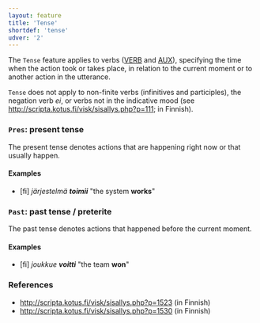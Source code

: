 ```yaml
---
layout: feature
title: 'Tense'
shortdef: 'tense'
udver: '2'
---
```


The `Tense` feature applies to verbs ([VERB]() and [AUX]()),
specifying the time when the action took or takes place, in
relation to the current moment or to another action in the
utterance.

`Tense` does not apply to non-finite verbs (infinitives and
participles), the negation verb *ei*, or verbs not in the
indicative mood (see
<http://scripta.kotus.fi/visk/sisallys.php?p=111>; in Finnish).

### <a name="Pres">`Pres`</a>: present tense

The present tense denotes actions that are happening right now or that
usually happen.

#### Examples

* [fi] _järjestelmä <b>toimii</b>_ "the system <b>works</b>"

### <a name="Past">`Past`</a>: past tense / preterite

The past tense denotes actions that happened before the current
moment.

#### Examples

* [fi] _joukkue <b>voitti</b>_ "the team <b>won</b>"

### References

* <http://scripta.kotus.fi/visk/sisallys.php?p=1523> (in Finnish)
* <http://scripta.kotus.fi/visk/sisallys.php?p=1530> (in Finnish)
<!-- Interlanguage links updated St lis 3 20:58:30 CET 2021 -->
